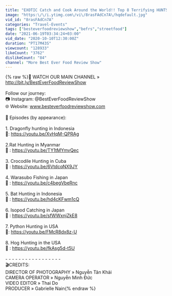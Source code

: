 ```yaml
---
title: "EXOTIC Catch and Cook Around the World!! Top 8 Terrifying HUNTS Caught On Camera!!!"
image: "https:\/\/i.ytimg.com\/vi\/8rasFAdCn7A\/hqdefault.jpg"
vid_id: "8rasFAdCn7A"
categories: "Travel-Events"
tags: ["besteverfoodreviewshow","befrs","streetfood"]
date: "2021-06-19T03:34:24+03:00"
vid_date: "2020-10-10T12:30:00Z"
duration: "PT17M43S"
viewcount: "128933"
likeCount: "3762"
dislikeCount: "84"
channel: "More Best Ever Food Review Show"
---
```

{% raw %}🎥 WATCH OUR MAIN CHANNEL » <a rel="nofollow" target="blank" href="http://bit.ly/BestEverFoodReviewShow">http://bit.ly/BestEverFoodReviewShow</a> <br /><br />Follow our journey: <br />📷 Instagram: @BestEverFoodReviewShow<br />🌐 Website: www.besteverfoodreviewshow.com<br /><br />🏹  Episodes (by appearance): <br /><br />1. Dragonfly hunting in Indonesia <br />🏹: <a rel="nofollow" target="blank" href="https://youtu.be/XvHqM-QPRAg">https://youtu.be/XvHqM-QPRAg</a><br /><br />2.Rat Hunting in Myanmar <br />🏹 : <a rel="nofollow" target="blank" href="https://youtu.be/TY1tMYmvQec">https://youtu.be/TY1tMYmvQec</a><br /><br />3.  Crocodile Hunting in Cuba<br />🏹 : <a rel="nofollow" target="blank" href="https://youtu.be/6VtdcqNX9JY">https://youtu.be/6VtdcqNX9JY</a><br /><br />4. Warasubo Fishing in Japan<br />🏹 : <a rel="nofollow" target="blank" href="https://youtu.be/c4begVbeRnc">https://youtu.be/c4begVbeRnc</a><br /><br />5. Bat Hunting in Indonesia<br />🏹 : <a rel="nofollow" target="blank" href="https://youtu.be/hd4cKFwm1cQ">https://youtu.be/hd4cKFwm1cQ</a><br /><br />6.  Isopod Catching in Japan<br />🏹 : <a rel="nofollow" target="blank" href="https://youtu.be/sfWWxnjZkE8">https://youtu.be/sfWWxnjZkE8</a><br /><br />7. Python Hunting in USA<br />🏹: <a rel="nofollow" target="blank" href="https://youtu.be/FMcR8dx8z-U">https://youtu.be/FMcR8dx8z-U</a><br /><br />8. Hog Hunting in the USA<br />🏹 : <a rel="nofollow" target="blank" href="https://youtu.be/fkAsg5d-t5U">https://youtu.be/fkAsg5d-t5U</a><br /><br />- - - - - - - - - - - - - - - - -<br />🎬CREDITS:<br />DIRECTOR OF PHOTOGRAPHY » Nguyễn Tân Khải<br />CAMERA OPERATOR » Nguyễn Minh Đức<br />VIDEO EDITOR » Thai Do<br />PRODUCER » Gabrielle Nain{% endraw %}
